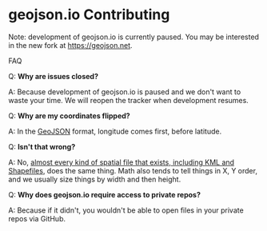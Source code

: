 # geojson.io Contributing

Note: development of geojson.io is currently paused. You may be interested in the new fork at https://geojson.net.

FAQ

Q: **Why are issues closed?**

A: Because development of geojson.io is paused and we don't want to waste your time. We will reopen the tracker when development resumes.

Q: **Why are my coordinates flipped?**

A: In the [GeoJSON](http://geojson.org/) format, longitude comes first, before
latitude.

Q: **Isn't that wrong?**

A: No, [almost every kind of spatial file that exists, including KML and Shapefiles](http://www.macwright.org/lonlat/),
does the same thing. Math also tends to tell things in X, Y order, and we usually
size things by width and then height.

Q: **Why does geojson.io require access to private repos?**

A: Because if it didn't, you wouldn't be able to open files in your private
repos via GitHub.
